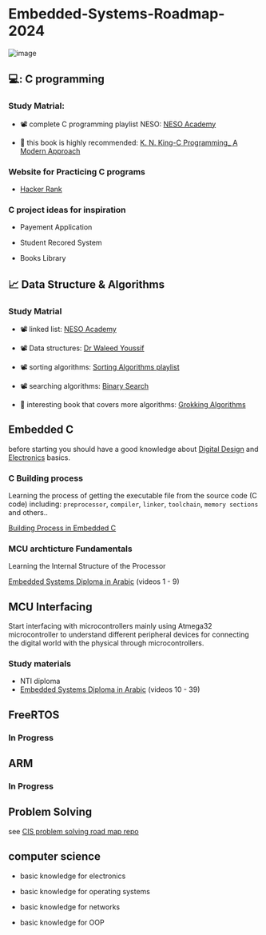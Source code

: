 # Embedded-Systems-Roadmap-2024

![image](https://github.com/CIS-Team/Embedded-Systems-Roadmap-2024/assets/112733878/dcf7055a-104a-4a43-bf30-88110c880605)


## 💻: C programming
 ### Study Matrial:
 - 📽️ complete C programming playlist NESO: [NESO Academy](https://www.youtube.com/watch?v=rLf3jnHxSmU&list=PLBlnK6fEyqRggZZgYpPMUxdY1CYkZtARR)

 - 📘 this book is highly recommended: [K. N. King-C Programming_ A Modern Approach](https://www.amazon.com/C-Programming-Modern-Approach-2nd/dp/0393979504)

 ### Website for Practicing C programs 
 - [Hacker Rank](https://www.hackerrank.com/)


### C project ideas for inspiration
-  Payement Application

-  Student Recored System

-  Books Library

 ## 📈 Data Structure & Algorithms
 ### Study Matrial
- 📽️ linked list:  [NESO Academy](https://www.youtube.com/watch?v=R9PTBwOzceo&list=PLpYOpjNLz0aGIL9xaFHbw16uEmFxzy2rs)
 
- 📽️ Data structures: [Dr Waleed Youssif](https://www.youtube.com/watch?v=cGgzFPRLl4o&list=PLoK2Lr1miEm-5zCzKE8siQezj9rvQlnca)

- 📽️ sorting algorithms: [Sorting Algorithms playlist](https://www.youtube.com/playlist?list=PL2_aWCzGMAwKedT2KfDMB9YA5DgASZb3U)

- 📽️ searching algorithms: [Binary Search](https://youtu.be/kleyhFIsU5E?si=AF5bIkxAapUQN03v)
- 📘 interesting book that covers more algorithms: [Grokking Algorithms](https://www.amazon.com/Grokking-Algorithms-illustrated-programmers-curious/dp/1617292230) 
 
## Embedded C

before starting you should have a good knowledge about [Digital Design](https://www.youtube.com/playlist?list=PLoK2Lr1miEm8b6Vv5zAfsbMEPZ1C7fCQw) and [Electronics](https://www.youtube.com/playlist?list=PLww54WQ2wa5rOJ7FcXxi-CMNgmpybv7ei) basics.

### C Building process
Learning the process of getting the executable file from the source code (C code) including:
`preprocessor`, `compiler`, `linker`, `toolchain`, `memory sections` and others..

[Building Process in Embedded C](https://www.youtube.com/playlist?list=PLvi6ckOTPjGY3B-0WgYzjmE7eeLDLVws1)

### MCU archticture Fundamentals 
Learning the Internal Structure of the Processor 

[Embedded Systems Diploma in Arabic](https://youtube.com/playlist?list=PLoiqjtgvXf9e2VJk8GWEXwECPM_7JRwkE&feature=shared) (videos 1 - 9)

## MCU Interfacing
 Start interfacing with microcontrollers mainly using Atmega32 microcontroller to understand different peripheral devices for connecting the digital world with the physical through microcontrollers.
 
### Study materials

- NTI diploma 
- [Embedded Systems Diploma in Arabic](https://youtube.com/playlist?list=PLoiqjtgvXf9e2VJk8GWEXwECPM_7JRwkE&feature=shared) (videos 10 - 39)

## FreeRTOS 
### In Progress

## ARM
### In Progress

## Problem Solving
see [CIS problem solving road map repo](https://github.com/CIS-Team/ProblemSolving-Squad)

## computer science 

- basic knowledge for electronics

- basic knowledge for operating systems

- basic knowledge for networks

- basic knowledge for OOP





